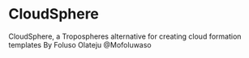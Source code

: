 # CloudSphere
CloudSphere, a Tropospheres alternative for creating cloud formation templates
By Foluso Olateju @Mofoluwaso
